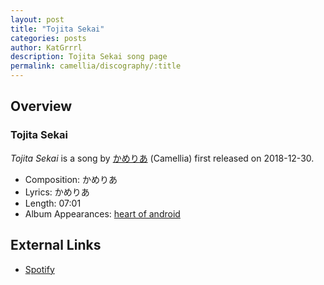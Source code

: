 ```yaml
---
layout: post
title: "Tojita Sekai"
categories: posts
author: KatGrrrl
description: Tojita Sekai song page
permalink: camellia/discography/:title
---
```


## Overview

### Tojita Sekai

*Tojita Sekai* is a song by [かめりあ](<{% link postsWiki/_posts/2023-12-10-camellia.md %}>) (Camellia) first released on 2018-12-30.

* Composition: かめりあ
* Lyrics: かめりあ
* Length: 07:01
* Album Appearances: [heart of android](<{% link postsInclude/_posts/camellia/albums/heart-of-android/2023-12-21-heart-of-android.md %}>)

## External Links

* [Spotify](https://open.spotify.com/track/7GSuJUd7FGlT0E5jbrd2Mr?si=9d2a94f49525479b)
